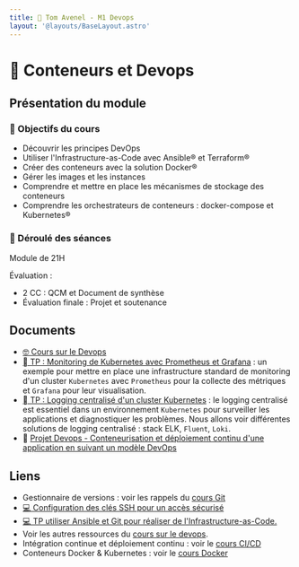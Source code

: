 ```yaml
---
title: 󱃾 Tom Avenel - M1 Devops
layout: '@layouts/BaseLayout.astro'
---
```


# 󱃾  Conteneurs et Devops

## Présentation du module

### 🎯 Objectifs du cours

- Découvrir les principes DevOps
- Utiliser l'Infrastructure-as-Code avec Ansible® et Terraform®
- Créer des conteneurs avec la solution Docker®
- Gérer les images et les instances 
- Comprendre et mettre en place les mécanismes de stockage des conteneurs
- Comprendre les orchestrateurs de conteneurs : docker-compose et Kubernetes®

### 📅 Déroulé des séances

Module de 21H

Évaluation :

- 2 CC : QCM et Document de synthèse
- Évaluation finale : Projet et soutenance

## Documents

- [🤓 Cours sur le Devops](./devops/cours)
- [󱃾  TP : Monitoring de Kubernetes avec Prometheus et Grafana](/cours/docker/tp_prometheus_grafana_k8s) : un exemple pour mettre en place une infrastructure standard de monitoring d'un cluster `Kubernetes` avec `Prometheus` pour la collecte des métriques et `Grafana` pour leur visualisation.
- [󱃾  TP : Logging centralisé d'un cluster Kubernetes](/cours/docker/tp_k8s_elk) : le logging centralisé est essentiel dans un environnement `Kubernetes` pour surveiller les applications et diagnostiquer les problèmes. Nous allons voir différentes solutions de logging centralisé : stack ELK, `Fluent`, `Loki`.
- 📌 [Projet Devops - Conteneurisation et déploiement continu d'une application en suivant un modèle DevOps](/cours/devops/projet-devops)

## Liens

- Gestionnaire de versions : voir les rappels du [cours Git](/cours/git)
- [💻 Configuration des clés SSH pour un accès sécurisé](/cours/devops/tp_ssh)
- [💻 TP utiliser Ansible et Git pour réaliser de l'Infrastructure-as-Code.](/cours/git/git-tp-ansible)
- Voir les autres ressources du [cours sur le devops](/cours/devops).
- Intégration continue et déploiement continu : voir le [cours CI/CD](/cours/ci)
- Conteneurs Docker & Kubernetes : voir le [cours Docker](/cours/docker)

